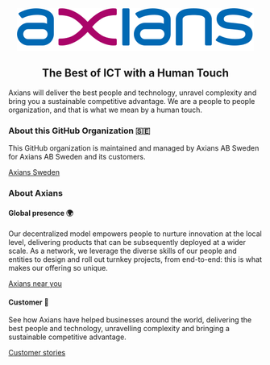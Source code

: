 <div align="center">
  <img src="https://github.com/axians/.github/blob/main/profile/logo.svg" width="auto">
</div>

<div align="center">
  <h2>The Best of ICT with a Human Touch</h2>
</div>

Axians will deliver the best people and technology, unravel complexity and bring you a sustainable competitive advantage. We are a people to people organization, and that is what we mean by a human touch.


### About this GitHub Organization :sweden:
This GitHub organization is maintained and managed by Axians AB Sweden for Axians AB Sweden and its customers.

[Axians Sweden](https://www.axians.se/)


### About Axians
#### Global presence :earth_africa:
Our decentralized model empowers people to nurture innovation at the local level, delivering products that can be subsequently deployed at a wider scale. As a network, we leverage the diverse skills of our people and entities to design and roll out turnkey projects, from end-to-end: this is what makes our offering so unique.

[Axians near you](https://www.axians.com/axians-near-you/)


#### Customer :dizzy:
See how Axians have helped businesses around the world, delivering the best people and technology, unravelling complexity and bringing a sustainable competitive advantage.

[Customer stories](https://www.axians.com/use-case/)

